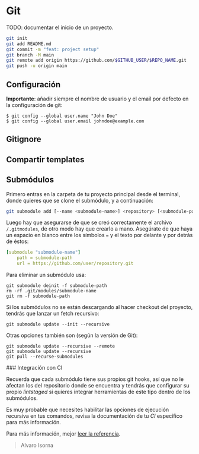 # Git

TODO: documentar el inicio de un proyecto.

```bash
git init
git add README.md
git commit -m "feat: project setup"
git branch -M main
git remote add origin https://github.com/$GITHUB_USER/$REPO_NAME.git
git push -u origin main
```
## Configuración

**Importante**: añadir siempre el nombre de usuario y el email por defecto en la configuración de git:

```terminal
$ git config --global user.name "John Doe"
$ git config --global user.email johndoe@example.com
```

## Gitignore

## Compartir templates

## Submódulos

Primero entras en la carpeta de tu proyecto principal desde el terminal, donde quieres que se clone el submódulo, y a continuación:

```bash
git submodule add [--name <submodule-name>] <repository> [<submodule-path>]
```

Luego hay que asegurarse de que se creó correctamente el archivo ```/.gitmodules```, de otro modo hay que crearlo a mano. Asegúrate de que haya un espacio en blanco entre los símbolos ```=``` y el texto por delante y por detrás de éstos:

```yaml
[submodule "submodule-name"]
	path = submodule-path
	url = https://github.com/user/repository.git
```

Para eliminar un submódulo usa:

```terminal
git submodule deinit -f submodule-path
rm -rf .git/modules/submodule-name
git rm -f submodule-path
```

Si los submódulos no se están descargando al hacer checkout del proyecto, tendrás que lanzar un fetch recursivo:

```terminal
git submodule update --init --recursive
```

Otras opciones también son (según la versión de Git):

```terminal
git submodule update --recursive --remote
git submodule update --recursive
git pull --recurse-submodules
```

### Integración con CI

Recuerda que cada submódulo tiene sus propios git hooks, así que no le afectan los del repositorio donde se encuentra y tendrás que configurar su propio _lintstaged_ si quieres integrar herramientas de este tipo dentro de los submódulos.

Es muy probable que necesites habilitar las opciones de ejecución recursiva en tus comandos, revisa la documentación de tu _CI_ específico para más información.

Para más información, mejor [leer la referencia](https://git-scm.com/docs/gitmodules).

> Alvaro Isorna
